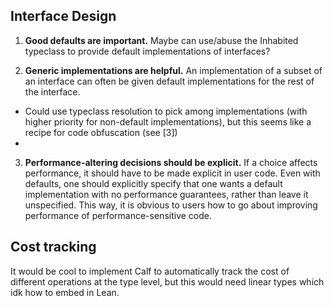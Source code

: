 
Interface Design
---

1. **Good defaults are important.** Maybe can use/abuse the Inhabited typeclass to provide default implementations of interfaces?

2. **Generic implementations are helpful.** An implementation of a subset of an interface can often be given default implementations for the rest of the interface.
  - Could use typeclass resolution to pick among implementations (with higher priority for non-default implementations), but this seems like a recipe for code obfuscation (see [3])
  - 

3. **Performance-altering decisions should be explicit.** If a choice affects performance, it should have to be made explicit in user code. Even with defaults, one should explicitly specify that one wants a default implementation with no performance guarantees, rather than leave it unspecified. This way, it is obvious to users how to go about improving performance of performance-sensitive code.


Cost tracking
---

It would be cool to implement Calf to automatically track the cost of different operations at the type level, but this would need linear types which idk how to embed in Lean.
